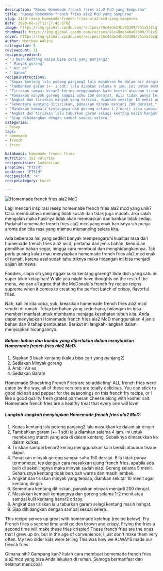 ```yaml
---
description: "Resep Homemade french fries ala2 McD yang Sempurna"
title: "Resep Homemade french fries ala2 McD yang Sempurna"
slug: 2140-resep-homemade-french-fries-ala2-mcd-yang-sempurna
date: 2020-08-27T13:27:42.670Z
image: https://img-global.cpcdn.com/recipes/76c48de34ba03309/751x532cq70/homemade-french-fries-ala2-mcd-foto-resep-utama.jpg
thumbnail: https://img-global.cpcdn.com/recipes/76c48de34ba03309/751x532cq70/homemade-french-fries-ala2-mcd-foto-resep-utama.jpg
cover: https://img-global.cpcdn.com/recipes/76c48de34ba03309/751x532cq70/homemade-french-fries-ala2-mcd-foto-resep-utama.jpg
author: Matthew Adkins
ratingvalue: 5
reviewcount: 11
recipeingredient:
- "3 buah kentang kalau bisa cari yang panjang2"
- " Minyak goreng"
- " Air es"
- " Garam"
recipeinstructions:
- "Kupas kentang lalu potong panjang2 lalu masukkan ke dalam air dingin"
- "Tambahkan garam (+- 1 sdt) lalu diamkan selama 4 jam. Ini untuk membuang starch yang ada di dalam kentang. Sebaiknya dimasukkan ke dalam kulkas."
- "Tiriskan sampai benar2 kering menggunakan kain bersih ataupun tissue dapur."
- "Panaskan minyak goreng sampai suhu 150 derajat. Bila tidak punya termometer, tes dengan cara masukkan ujung french fries, apabila ada buih di sekelilingnya maka minyak sudah siap. Goreng selama 5 menit. Seharusnya kentang tidak berubah warna dan masih lembek."
- "Angkat dan tiriskan minyak yang tersisa, diamkan sekitar 10 menit agar kentang dingin."
- "Sementara kentang ditiriskan, panaskan minyak menjadi 200 derajat."
- "Masukkan kembali kentangnya dan goreng selama 1-2 menit atau sampai kulit kentang benar2 crispy."
- "Angkat dan tiriskan lalu taburkan garam selagi kentang masih hangat."
- "Siap dihidangkan dengan sambal sesuai selera."
categories:
- Resep
tags:
- homemade
- french
- fries

katakunci: homemade french fries 
nutrition: 192 calories
recipecuisine: Indonesian
preptime: "PT22M"
cooktime: "PT52M"
recipeyield: "4"
recipecategory: Lunch

---
```



![Homemade french fries ala2 McD](https://img-global.cpcdn.com/recipes/76c48de34ba03309/751x532cq70/homemade-french-fries-ala2-mcd-foto-resep-utama.jpg)

Lagi mencari inspirasi resep homemade french fries ala2 mcd yang unik? Cara membuatnya memang tidak susah dan tidak juga mudah. Jika salah mengolah maka hasilnya tidak akan memuaskan dan bahkan tidak sedap. Padahal homemade french fries ala2 mcd yang enak harusnya sih punya aroma dan cita rasa yang mampu memancing selera kita.

Ada beberapa hal yang sedikit banyak mempengaruhi kualitas rasa dari homemade french fries ala2 mcd, pertama dari jenis bahan, kemudian pemilihan bahan segar, hingga cara membuat dan menghidangkannya. Tak perlu pusing kalau mau menyiapkan homemade french fries ala2 mcd enak di rumah, karena asal sudah tahu triknya maka hidangan ini bisa menjadi sajian istimewa.

Foodies, siapa sih yang nggak suka kentang goreng? Side dish yang satu ini super bikin ketagihan! While you might have thoughts on the rest of the menu, we can all agree that the McDonald&#39;s french fry recipe reigns supreme when it comes to creating the perfect batch of crispy, flavorful fries.


Nah, kali ini kita coba, yuk, kreasikan homemade french fries ala2 mcd sendiri di rumah. Tetap berbahan yang sederhana, hidangan ini bisa memberi manfaat untuk membantu menjaga kesehatan tubuh kita. Anda dapat menyiapkan Homemade french fries ala2 McD menggunakan 4 jenis bahan dan 9 tahap pembuatan. Berikut ini langkah-langkah dalam menyiapkan hidangannya.

<!--inarticleads1-->

##### Bahan-bahan dan bumbu yang diperlukan dalam menyiapkan Homemade french fries ala2 McD:

1. Siapkan 3 buah kentang (kalau bisa cari yang panjang2)
1. Sediakan  Minyak goreng
1. Ambil  Air es
1. Sediakan  Garam


Homemade Shoestring French Fries are so addicting! ALL french fries were eaten by the way, all of these versions are totally delicious. You can stick to good old salt and pepper for the seasonings on this french fry recipe, or I like a good quality fresh grated parmesan cheese along with kosher salt. Homemade french fries are a healthy treat that every one will love! 

<!--inarticleads2-->

##### Langkah-langkah menyiapkan Homemade french fries ala2 McD:

1. Kupas kentang lalu potong panjang2 lalu masukkan ke dalam air dingin
1. Tambahkan garam (+- 1 sdt) lalu diamkan selama 4 jam. Ini untuk membuang starch yang ada di dalam kentang. Sebaiknya dimasukkan ke dalam kulkas.
1. Tiriskan sampai benar2 kering menggunakan kain bersih ataupun tissue dapur.
1. Panaskan minyak goreng sampai suhu 150 derajat. Bila tidak punya termometer, tes dengan cara masukkan ujung french fries, apabila ada buih di sekelilingnya maka minyak sudah siap. Goreng selama 5 menit. Seharusnya kentang tidak berubah warna dan masih lembek.
1. Angkat dan tiriskan minyak yang tersisa, diamkan sekitar 10 menit agar kentang dingin.
1. Sementara kentang ditiriskan, panaskan minyak menjadi 200 derajat.
1. Masukkan kembali kentangnya dan goreng selama 1-2 menit atau sampai kulit kentang benar2 crispy.
1. Angkat dan tiriskan lalu taburkan garam selagi kentang masih hangat.
1. Siap dihidangkan dengan sambal sesuai selera.


This recipe serves up great with homemade ketchup (recipe below). Fry French fries a second time until golden brown and crispy. Frying the fries a second time will make these fries crispier! These french fries are the ones that I grew up on, but in the age of convenience, I just don&#39;t make them very often. My two older kids were telling This was how we ALWAYS made our french fries. 

Gimana nih? Gampang kan? Itulah cara membuat homemade french fries ala2 mcd yang bisa Anda lakukan di rumah. Semoga bermanfaat dan selamat mencoba!
